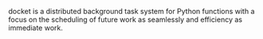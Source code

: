 docket is a distributed background task system for Python functions with a focus
on the scheduling of future work as seamlessly and efficiency as immediate work.
